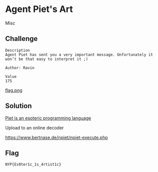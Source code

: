 # Agent Piet's Art
Misc

## Challenge 

	Description
	Agent Piet has sent you a very important message. Unfortunately it won’t be that easy to interpret it ;) 

	Author: Ravin

	Value
	175

[flag.png](flag.png)

## Solution

[Piet is an esoteric programming language](https://esolangs.org/wiki/piet)


Upload to an online decoder

https://www.bertnase.de/npiet/npiet-execute.php

## Flag

	NYP{Es0ter1c_1s_4rtist1c}